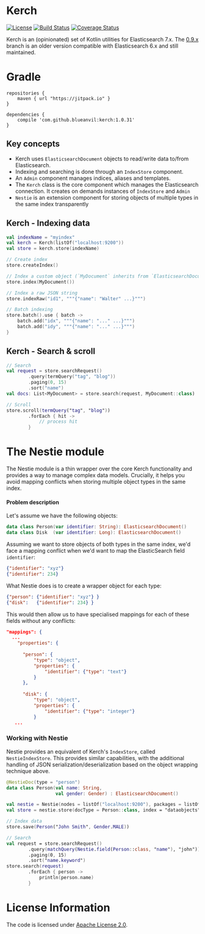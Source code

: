 # Kerch
[![License](https://img.shields.io/badge/License-Apache%202.0-blue.svg)](https://opensource.org/licenses/Apache-2.0)
[![Build Status](https://travis-ci.com/blueanvil/kerch.svg?branch=master)](https://travis-ci.com/blueanvil/kerch)
[![Coverage Status](https://coveralls.io/repos/github/blueanvil/kerch/badge.svg?branch=master)](https://coveralls.io/github/blueanvil/kerch?branch=master)

Kerch is an (opinionated) set of Kotlin utilities for Elasticsearch 7.x. The [0.9.x](https://github.com/blueanvil/kerch/tree/0.9.x) branch is an older version compatible with Elasticsearch 6.x and still maintained.

# Gradle

```
repositories {
    maven { url "https://jitpack.io" }
}

dependencies {
    compile 'com.github.blueanvil:kerch:1.0.31'
}
```

## Key concepts
* Kerch uses `ElasticsearchDocument` objects to read/write data to/from Elasticsearch.
* Indexing and searching is done through an `IndexStore` component.
* An `Admin` component manages indices, aliases and templates.
* The `Kerch` class is the core component which manages the Elasticsearch connection. It creates on demands instances of `IndexStore` and `Admin` 
* `Nestie` is an extension component for storing objects of multiple types in the same index transparently 

## Kerch - Indexing data
```kotlin
val indexName = "myindex"
val kerch = Kerch(listOf("localhost:9200"))
val store = kerch.store(indexName)

// Create index
store.createIndex()

// Index a custom object (`MyDocument` inherits from `ElasticsearchDocument`)
store.index(MyDocument())

// Index a raw JSON string
store.indexRaw("id1", """{"name": "Walter" ...}""")

// Batch indexing
store.batch().use { batch ->
    batch.add("idx", """{"name": "..." ...}""")
    batch.add("idy", """{"name": "..." ...}""")
}
```

## Kerch - Search & scroll
```kotlin
// Search
val request = store.searchRequest()
        .query(termQuery("tag", "blog"))
        .paging(0, 15)
        .sort("name")
val docs: List<MyDocument> = store.search(request, MyDocument::class)

// Scroll
store.scroll(termQuery("tag", "blog"))
        .forEach { hit ->
            // process hit
        }
```

# The Nestie module
The Nestie module is a thin wrapper over the core Kerch functionality and provides a way to manage complex
data models. Crucially, it helps you avoid mapping conflicts when storing multiple object types in the same index.

#### Problem description
Let's assume we have the following objects:
```kotlin
data class Person(var identifier: String): ElasticsearchDocument()
data class Disk  (var identifier: Long): ElasticsearchDocument()
```

Assuming we want to store objects of both types in the same index, we'd face a mapping conflict when we'd want to map the ElasticSearch
field `identifier`:
```json
{"identifier": "xyz"}
{"identifier": 234}
```

What Nestie does is to create a wrapper object for each type:
```json
{"person": {"identifier": "xyz"} }
{"disk":   {"identifier": 234} }
``` 

This would then allow us to have specialised mappings for each of these fields without any conflicts:
```json
"mappings": {
  ...
    "properties": {
      
      "person": {
          "type": "object",
          "properties": {
              "identifier": {"type": "text"}
          }
      },
      
      "disk": {
          "type": "object",
          "properties": {
              "identifier": {"type": "integer"}
          }
   ...
```

### Working with Nestie
Nestie provides an equivalent of Kerch's `IndexStore`, called `NestieIndexStore`. This provides similar capabilities, with the additional handling
of JSON serialization/deserialization based on the object wrapping technique above. 
```kotlin
@NestieDoc(type = "person")
data class Person(val name: String,
                  val gender: Gender) : ElasticsearchDocument()

val nestie = Nestie(nodes = listOf("localhost:9200"), packages = listOf("com.blueanvil"))
val store = nestie.store(docType = Person::class, index = "dataobjects")

// Index data
store.save(Person("John Smith", Gender.MALE))

// Search
val request = store.searchRequest()
        .query(matchQuery(Nestie.field(Person::class, "name"), "john"))
        .paging(0, 15)
        .sort("name.keyword")
store.search(request)
        .forEach { person ->
            println(person.name)
        }
```

# License Information
The code is licensed under [Apache License 2.0](https://www.apache.org/licenses/LICENSE-2.0).
